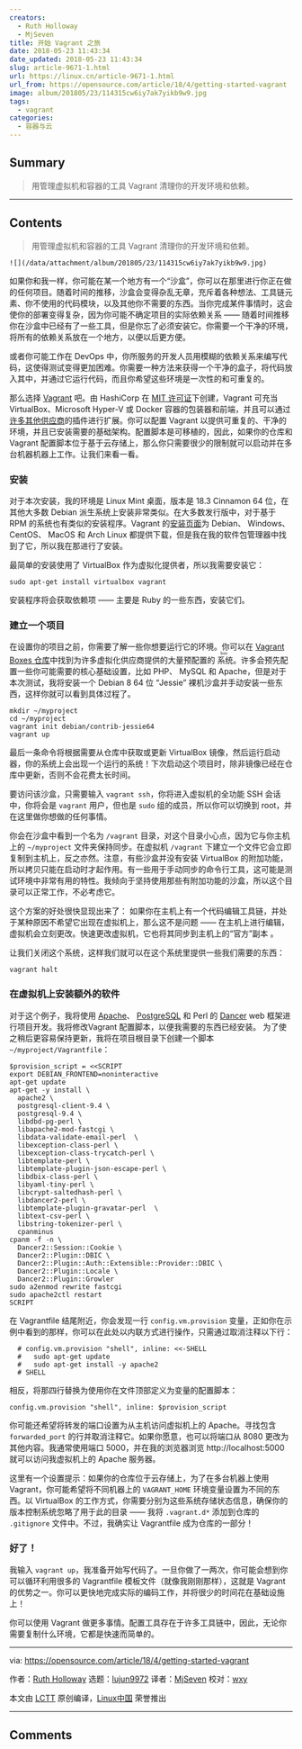 ```yaml
---
creators:
  - Ruth Holloway
  - MjSeven
title: 开始 Vagrant 之旅
date: 2018-05-23 11:43:34
date_updated: 2018-05-23 11:43:34
slug: article-9671-1.html
url: https://linux.cn/article-9671-1.html
url_from: https://opensource.com/article/18/4/getting-started-vagrant
image: album/201805/23/114315cw6iy7ak7yikb9w9.jpg
tags:
  - vagrant
categories:
  - 容器与云
---
```


## Summary

> 用管理虚拟机和容器的工具 Vagrant 清理你的开发环境和依赖。

***

<!-- more -->

## Contents

> 
> 用管理虚拟机和容器的工具 Vagrant 清理你的开发环境和依赖。
> 
> 
> 

`![](/data/attachment/album/201805/23/114315cw6iy7ak7yikb9w9.jpg)`

如果你和我一样，你可能在某一个地方有一个“沙盒”，你可以在那里进行你正在做的任何项目。随着时间的推移，沙盒会变得杂乱无章，充斥着各种想法、工具链元素、你不使用的代码模块，以及其他你不需要的东西。当你完成某件事情时，这会使你的部署变得复杂，因为你可能不确定项目的实际依赖关系 —— 随着时间推移你在沙盒中已经有了一些工具，但是你忘了必须安装它。你需要一个干净的环境，将所有的依赖关系放在一个地方，以便以后更方便。

或者你可能工作在 DevOps 中，你所服务的开发人员用模糊的依赖关系来编写代码，这使得测试变得更加困难。你需要一种方法来获得一个干净的盒子，将代码放入其中，并通过它运行代码，而且你希望这些环境是一次性的和可重复的。

那么选择 [Vagrant](https://vagrantup.com) 吧。由 HashiCorp 在 [MIT 许可证](https://opensource.org/licenses/MIT)下创建，Vagrant 可充当 VirtualBox、Microsoft Hyper-V 或 Docker 容器的包装器和前端，并且可以通过[许多其他供应商](https://github.com/hashicorp/vagrant/wiki/Available-Vagrant-Plugins#providers)的插件进行扩展。你可以配置 Vagrant 以提供可重复的、干净的环境，并且已安装需要的基础架构。配置脚本是可移植的，因此，如果你的仓库和 Vagrant 配置脚本位于基于云存储上，那么你只需要很少的限制就可以启动并在多台机器机器上工作。让我们来看一看。

### 安装

对于本次安装，我的环境是 Linux Mint 桌面，版本是 18.3 Cinnamon 64 位，在其他大多数 Debian 派生系统上安装非常类似。在大多数发行版中，对于基于 RPM 的系统也有类似的安装程序。Vagrant 的[安装页面](https://www.vagrantup.com/downloads.html)为 Debian、 Windows、 CentOS、 MacOS 和 Arch Linux 都提供下载，但是我在我的软件包管理器中找到了它，所以我在那进行了安装。

最简单的安装使用了 VirtualBox 作为虚拟化提供者，所以我需要安装它：

```shell
sudo apt-get install virtualbox vagrant
```

安装程序将会获取依赖项 —— 主要是 Ruby 的一些东西，安装它们。

### 建立一个项目

在设置你的项目之前，你需要了解一些你想要运行它的环境。你可以在 [Vagrant Boxes 仓库](https://app.vagrantup.com/boxes/search)中找到为许多虚拟化供应商提供的大量预配置的<ruby> 系统 <rt>  box </rt></ruby>。许多会预先配置一些你可能需要的核心基础设置，比如 PHP、 MySQL 和 Apache，但是对于本次测试，我将安装一个 Debian 8 64 位 “Jessie” 裸机沙盒并手动安装一些东西，这样你就可以看到具体过程了。

```shell
mkdir ~/myproject
cd ~/myproject
vagrant init debian/contrib-jessie64
vagrant up
```

最后一条命令将根据需要从仓库中获取或更新 VirtualBox 镜像，然后运行启动器，你的系统上会出现一个运行的系统！下次启动这个项目时，除非镜像已经在仓库中更新，否则不会花费太长时间。

要访问该沙盒，只需要输入 `vagrant ssh`，你将进入虚拟机的全功能 SSH 会话中，你将会是 `vagrant` 用户，但也是 `sudo` 组的成员，所以你可以切换到 root，并在这里做你想做的任何事情。

你会在沙盒中看到一个名为 `/vagrant` 目录，对这个目录小心点，因为它与你主机上的 `~/myproject` 文件夹保持同步。在虚拟机 `/vagrant` 下建立一个文件它会立即复制到主机上，反之亦然。注意，有些沙盒并没有安装 VirtualBox 的附加功能，所以拷贝只能在启动时才起作用。有一些用于手动同步的命令行工具，这可能是测试环境中非常有用的特性。我倾向于坚持使用那些有附加功能的沙盒，所以这个目录可以正常工作，不必考虑它。

这个方案的好处很快显现出来了： 如果你在主机上有一个代码编辑工具链，并处于某种原因不希望它出现在虚拟机上，那么这不是问题 —— 在主机上进行编辑，虚拟机会立刻更改。快速更改虚拟机，它也将其同步到主机上的“官方”副本 。

让我们关闭这个系统，这样我们就可以在这个系统里提供一些我们需要的东西：

```shell
vagrant halt
```

### 在虚拟机上安装额外的软件

对于这个例子，我将使用 [Apache](https://httpd.apache.org/)、 [PostgreSQL](https://postgresql.org) 和 Perl 的 [Dancer](https://perldancer.org) web 框架进行项目开发。我将修改Vagrant 配置脚本，以便我需要的东西已经安装。 为了使之稍后更容易保持更新，我将在项目根目录下创建一个脚本`~/myproject/Vagrantfile`：

```shell
$provision_script = <<SCRIPT
export DEBIAN_FRONTEND=noninteractive
apt-get update
apt-get -y install \
  apache2 \
  postgresql-client-9.4 \
  postgresql-9.4 \
  libdbd-pg-perl \
  libapache2-mod-fastcgi \
  libdata-validate-email-perl  \
  libexception-class-perl \
  libexception-class-trycatch-perl \
  libtemplate-perl \
  libtemplate-plugin-json-escape-perl \
  libdbix-class-perl \
  libyaml-tiny-perl \
  libcrypt-saltedhash-perl \
  libdancer2-perl \
  libtemplate-plugin-gravatar-perl  \
  libtext-csv-perl \
  libstring-tokenizer-perl \
  cpanminus
cpanm -f -n \
  Dancer2::Session::Cookie \
  Dancer2::Plugin::DBIC \
  Dancer2::Plugin::Auth::Extensible::Provider::DBIC \
  Dancer2::Plugin::Locale \
  Dancer2::Plugin::Growler
sudo a2enmod rewrite fastcgi
sudo apache2ctl restart
SCRIPT
```

在 Vagrantfile 结尾附近，你会发现一行 `config.vm.provision` 变量，正如你在示例中看到的那样，你可以在此处以内联方式进行操作，只需通过取消注释以下行：

```shell
  # config.vm.provision "shell", inline: <<-SHELL
  #   sudo apt-get update
  #   sudo apt-get install -y apache2
  # SHELL
```

相反，将那四行替换为使用你在文件顶部定义为变量的配置脚本：

```shell
config.vm.provision "shell", inline: $provision_script
```

你可能还希望将转发的端口设置为从主机访问虚拟机上的 Apache。寻找包含 `forwarded_port` 的行并取消注释它。如果你愿意，也可以将端口从 8080 更改为其他内容。我通常使用端口 5000，并在我的浏览器浏览 http://localhost:5000 就可以访问我虚拟机上的 Apache 服务器。

这里有一个设置提示：如果你的仓库位于云存储上，为了在多台机器上使用 Vagrant，你可能希望将不同机器上的 `VAGRANT_HOME` 环境变量设置为不同的东西。以 VirtualBox 的工作方式，你需要分别为这些系统存储状态信息，确保你的版本控制系统忽略了用于此的目录 —— 我将 `.vagrant.d*` 添加到仓库的 `.gitignore` 文件中。不过，我确实让 Vagrantfile 成为仓库的一部分！

### 好了！

我输入 `vagrant up`，我准备开始写代码了。一旦你做了一两次，你可能会想到你可以循环利用很多的 Vagrantfile 模板文件（就像我刚刚那样），这就是 Vagrant 的优势之一。你可以更快地完成实际的编码工作，并将很少的时间花在基础设施上！

你可以使用 Vagrant 做更多事情。配置工具存在于许多工具链中，因此，无论你需要复制什么环境，它都是快速而简单的。

---

via: <https://opensource.com/article/18/4/getting-started-vagrant>

作者：[Ruth Holloway](https://opensource.com/users/druthb) 选题：[lujun9972](https://github.com/lujun9972) 译者：[MjSeven](https://github.com/MjSeven) 校对：[wxy](https://github.com/wxy)

本文由 [LCTT](https://github.com/LCTT/TranslateProject) 原创编译，[Linux中国](https://linux.cn/) 荣誉推出

***

## Comments
